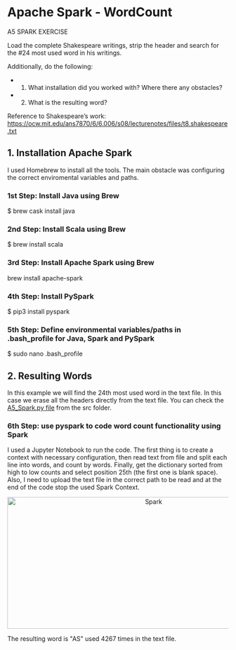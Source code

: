 # Apache Spark - WordCount

A5 SPARK EXERCISE

Load the complete Shakespeare writings, strip the header and search for the #24 most used word in his writings. 

Additionally, do the following:

- 1. What installation did you worked with? Where there any obstacles?
- 2. What is the resulting word?

Reference to Shakespeare’s work: https://ocw.mit.edu/ans7870/6/6.006/s08/lecturenotes/files/t8.shakespeare.txt

## 1. Installation Apache Spark

I used Homebrew to install all the tools. The main obstacle was configuring the correct enviromental variables and paths.

### 1st Step: Install Java using Brew

$ brew cask install java

### 2nd Step: Install Scala using Brew

$ brew install scala

### 3rd Step: Install Apache Spark using Brew

brew install apache-spark

### 4th Step: Install PySpark

$ pip3 install pyspark

### 5th Step: Define environmental variables/paths in .bash_profile for Java, Spark and PySpark

$ sudo nano .bash_profile

## 2. Resulting Words

In this example we will find the 24th most used word in the text file. In this case we erase all the headers directly from the text file. You can check the [A5_Spark.py file](https://github.com/federueda/Spark_WordCount/blob/master/src/A5_Spark.py) from the src folder.

### 6th Step: use pyspark to code word count functionality using Spark

I used a Jupyter Notebook to run the code. The first thing is to create a context with necessary configuration, then read text from file and split each line into words, and count by words. Finally, get the dictionary sorted from high to low counts and select position 25th (the first one is blank space). Also, I need to upload the text file in the correct path to be read and at the end of the code stop the used Spark Context.

<p align="center">
<img src="https://github.com/federueda/Spark_WordCount/blob/master/docs/JupyterSpark.png" width="650" height="300" title="Spark">
</p>

The resulting word is "AS" used 4267 times in the text file.
